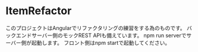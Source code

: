 # ItemRefactor

このプロジェクトはAngularでリファクタリングの練習をする為のものです。
バックエンドサーバー側のモックREST APIも備えています。
npm run serverでサーバー側が起動します。
フロント側はnpm startで起動してください。
